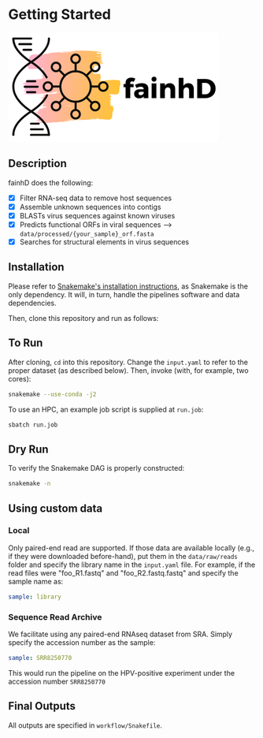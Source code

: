 # Getting Started

![](../fainhD.png)


## Description

fainhD does the following:

- [x] Filter RNA-seq data to remove host sequences
- [x] Assemble unknown sequences into contigs
- [x] BLASTs virus sequences against known viruses
- [x] Predicts functional ORFs in viral sequences --> `data/processed/{your_sample}_orf.fasta`
- [x] Searches for structural elements in virus sequences

## Installation

Please refer to [Snakemake's installation instructions](https://snakemake.readthedocs.io/en/stable/getting_started/installation.html), as Snakemake is the only dependency. It will, in turn, handle the pipelines software and data dependencies.

Then, clone this repository and run as follows:

## To Run
After cloning, `cd` into this repository. Change the `input.yaml` to refer to the proper dataset (as described below). Then, invoke (with, for example, two cores):
```bash
snakemake --use-conda -j2 
```

To use an HPC, an example job script is supplied at `run.job`:
```bash
sbatch run.job
```

## Dry Run

To verify the Snakemake DAG is properly constructed:

```bash
snakemake -n 
```

## Using custom data

### Local

Only paired-end read are supported. If those data are available locally (e.g., if they were downloaded before-hand), put them in the `data/raw/reads` folder and specify the library name in the `input.yaml` file. For example, if the read files were "foo_R1.fastq" and "foo_R2.fastq.fastq" and specify the sample name as:

```yaml
sample: library
```

### Sequence Read Archive

We facilitate using any paired-end RNAseq dataset from SRA. Simply specify the accession number as the sample:

```yaml
sample: SRR8250770 
```

This would run the pipeline on the HPV-positive experiment under the accession number `SRR8250770`

## Final Outputs

All outputs are specified in `workflow/Snakefile`.